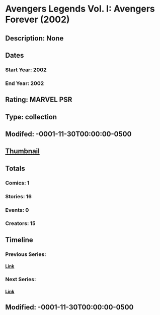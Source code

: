 # Avengers Legends Vol. I: Avengers Forever (2002)
## Description: None
## Dates
### Start Year: 2002
### End Year: 2002
## Rating: MARVEL PSR
## Type: collection
## Modifed: -0001-11-30T00:00:00-0500
## [Thumbnail](http://i.annihil.us/u/prod/marvel/i/mg/1/60/4bc47cad1b1cb.jpg)
## Totals
### Comics: 1
### Stories: 16
### Events: 0
### Creators: 15
## Timeline
### Previous Series: 
#### [Link]()
### Next Series: 
#### [Link]()
## Modified: -0001-11-30T00:00:00-0500